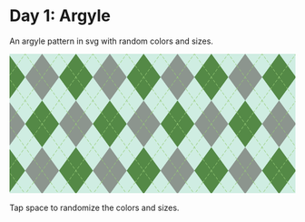 # Day 1: Argyle

An argyle pattern in svg with random colors and sizes.

![argyle](screenshot.bmp)

Tap space to randomize the colors and sizes.
